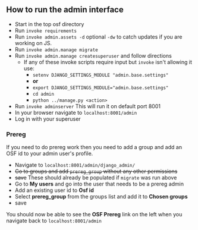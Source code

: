 ## How to run the admin interface

- Start in the top osf directory
- Run `invoke requirements`
- Run `invoke admin.assets -d` optional `-dw` to catch updates if you are working on JS.
- Run `invoke admin.manage migrate`
- Run `invoke admin.manage createsuperuser` and follow directions
    - If any of these invoke scripts require input but `invoke` isn't allowing it use:
        - `setenv DJANGO_SETTINGS_MODULE "admin.base.settings"`
        - **or**
        - `export DJANGO_SETTINGS_MODULE="admin.base.settings"`
        - `cd admin`
        - `python ../manage.py <action>`
- Run `invoke adminserver` This will run it on default port 8001
- In your browser navigate to `localhost:8001/admin`
- Log in with your superuser

### Prereg

If you need to do prereg work then you need to add a group and add an OSF id to your admin user's profile.

- Navigate to `localhost:8001/admin/django_admin/`
- ~~Go to groups and add `prereg_group` without any other permissions~~
- ~~save~~ These should already be populated if `migrate` was run above
- Go to **My users** and go into the user that needs to be a prereg admin
- Add an existing user id to **Osf id**
- Select **prereg_group** from the groups list and add it to **Chosen groups**
- save

You should now be able to see the **OSF Prereg** link on the left when you navigate back to `localhost:8001/admin`

